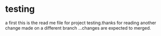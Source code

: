 # testing
a first
this is the read me file for project testing.thanks for reading
another change made on a different branch ...changes are expected to merged.

